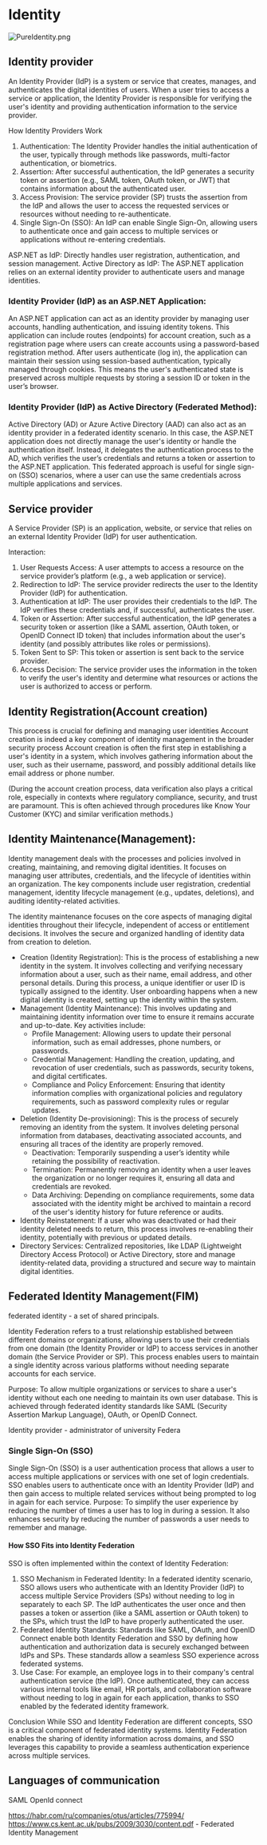 # Identity

![PureIdentity.png](PureIdentity.png)


## Identity provider

An Identity Provider (IdP) is a system or service that creates, manages, and authenticates the digital identities of users.
When a user tries to access a service or application, the Identity Provider is responsible for verifying the user's identity and providing authentication information to the service provider.

How Identity Providers Work
1. Authentication: The Identity Provider handles the initial authentication of the user, typically through methods like passwords, multi-factor authentication, or biometrics.
2. Assertion: After successful authentication, the IdP generates a security token or assertion (e.g., SAML token, OAuth token, or JWT) that contains information about the authenticated user.
3. Access Provision: The service provider (SP) trusts the assertion from the IdP and allows the user to access the requested services or resources without needing to re-authenticate.
4. Single Sign-On (SSO): An IdP can enable Single Sign-On, allowing users to authenticate once and gain access to multiple services or applications without re-entering credentials.

ASP.NET as IdP: Directly handles user registration, authentication, and session management.
Active Directory as IdP: The ASP.NET application relies on an external identity provider to authenticate users and manage identities.


### Identity Provider (IdP) as an ASP.NET Application:

An ASP.NET application can act as an identity provider by managing user accounts, handling authentication, and issuing identity tokens.
This application can include routes (endpoints) for account creation, such as a registration page where users can create accounts using a password-based registration method.
After users authenticate (log in), the application can maintain their session using session-based authentication, typically managed through cookies. This means the user's authenticated state is preserved across multiple requests by storing a session ID or token in the user’s browser.

### Identity Provider (IdP) as Active Directory (Federated Method):
Active Directory (AD) or Azure Active Directory (AAD) can also act as an identity provider in a federated identity scenario.
In this case, the ASP.NET application does not directly manage the user's identity or handle the authentication itself. Instead, it delegates the authentication process to the AD, which verifies the user’s credentials and returns a token or assertion to the ASP.NET application.
This federated approach is useful for single sign-on (SSO) scenarios, where a user can use the same credentials across multiple applications and services.


## Service provider

A Service Provider (SP) is an application, website, or service that relies on an external Identity Provider (IdP) for user authentication.

Interaction:

1. User Requests Access: A user attempts to access a resource on the service provider’s platform (e.g., a web application or service).
2. Redirection to IdP: The service provider redirects the user to the Identity Provider (IdP) for authentication.
3. Authentication at IdP: The user provides their credentials to the IdP. The IdP verifies these credentials and, if successful, authenticates the user.
4. Token or Assertion: After successful authentication, the IdP generates a security token or assertion (like a SAML assertion, OAuth token, or OpenID Connect ID token) that includes information about the user's identity (and possibly attributes like roles or permissions).
5. Token Sent to SP: This token or assertion is sent back to the service provider.
6. Access Decision: The service provider uses the information in the token to verify the user's identity and determine what resources or actions the user is authorized to access or perform.


## Identity Registration(Account creation)

This process is crucial for defining and managing user identities
Account creation is indeed a key component of identity management in the broader security process
Account creation is often the first step in establishing a user's identity in a system, which involves gathering information about the user, such as their username, password, and possibly additional details like email address or phone number.

(During the account creation process, data verification also plays a critical role, especially in contexts where regulatory compliance, security, and trust are paramount. This is often achieved through procedures like Know Your Customer (KYC) and similar verification methods.)


## Identity Maintenance(Management):

Identity management deals with the processes and policies involved in creating, maintaining, and removing digital identities. 
It focuses on managing user attributes, credentials, and the lifecycle of identities within an organization. 
The key components include user registration, credential management, identity lifecycle management (e.g., updates, deletions), and auditing identity-related activities.

The identity maintenance focuses on the core aspects of managing digital identities throughout their lifecycle, independent of access or entitlement decisions. 
It involves the secure and organized handling of identity data from creation to deletion.

- Creation (Identity Registration): This is the process of establishing a new identity in the system. It involves collecting and verifying necessary information about a user, such as their name, email address, and other personal details. During this process, a unique identifier or user ID is typically assigned to the identity. User onboarding happens when a new digital identity is created, setting up the identity within the system.
- Management (Identity Maintenance): This involves updating and maintaining identity information over time to ensure it remains accurate and up-to-date. Key activities include:
  - Profile Management: Allowing users to update their personal information, such as email addresses, phone numbers, or passwords.
  - Credential Management: Handling the creation, updating, and revocation of user credentials, such as passwords, security tokens, and digital certificates.
  - Compliance and Policy Enforcement: Ensuring that identity information complies with organizational policies and regulatory requirements, such as password complexity rules or regular updates.
- Deletion (Identity De-provisioning): This is the process of securely removing an identity from the system. It involves deleting personal information from databases, deactivating associated accounts, and ensuring all traces of the identity are properly removed.
  - Deactivation: Temporarily suspending a user’s identity while retaining the possibility of reactivation.
  - Termination: Permanently removing an identity when a user leaves the organization or no longer requires it, ensuring all data and credentials are revoked.
  - Data Archiving: Depending on compliance requirements, some data associated with the identity might be archived to maintain a record of the user's identity history for future reference or audits.
- Identity Reinstatement: If a user who was deactivated or had their identity deleted needs to return, this process involves re-enabling their identity, potentially with previous or updated details.
- Directory Services: Centralized repositories, like LDAP (Lightweight Directory Access Protocol) or Active Directory, store and manage identity-related data, providing a structured and secure way to maintain digital identities.



## Federated Identity Management(FIM) 

federated identity - a set of shared principals.

Identity Federation refers to a trust relationship established between different domains or organizations, allowing users to use their credentials from one domain (the Identity Provider or IdP) to access services in another domain (the Service Provider or SP). This process enables users to maintain a single identity across various platforms without needing separate accounts for each service.

Purpose: To allow multiple organizations or services to share a user's identity without each one needing to maintain its own user database. This is achieved through federated identity standards like SAML (Security Assertion Markup Language), OAuth, or OpenID Connect.


Identity provider - administrator of university
Federa

### Single Sign-On (SSO)

Single Sign-On (SSO) is a user authentication process that allows a user to access multiple applications or services with one set of login credentials. SSO enables users to authenticate once with an Identity Provider (IdP) and then gain access to multiple related services without being prompted to log in again for each service.
Purpose: To simplify the user experience by reducing the number of times a user has to log in during a session. It also enhances security by reducing the number of passwords a user needs to remember and manage.

#### How SSO Fits into Identity Federation
SSO is often implemented within the context of Identity Federation:

1. SSO Mechanism in Federated Identity:
In a federated identity scenario, SSO allows users who authenticate with an Identity Provider (IdP) to access multiple Service Providers (SPs) without needing to log in separately to each SP.
The IdP authenticates the user once and then passes a token or assertion (like a SAML assertion or OAuth token) to the SPs, which trust the IdP to have properly authenticated the user.
2. Federated Identity Standards:
Standards like SAML, OAuth, and OpenID Connect enable both Identity Federation and SSO by defining how authentication and authorization data is securely exchanged between IdPs and SPs. These standards allow a seamless SSO experience across federated systems.
3. Use Case:
For example, an employee logs in to their company's central authentication service (the IdP). Once authenticated, they can access various internal tools like email, HR portals, and collaboration software without needing to log in again for each application, thanks to SSO enabled by the federated identity framework.

Conclusion
While SSO and Identity Federation are different concepts, SSO is a critical component of federated identity systems. Identity Federation enables the sharing of identity information across domains, and SSO leverages this capability to provide a seamless authentication experience across multiple services.


## Languages of communication

SAML
OpenId connect


https://habr.com/ru/companies/otus/articles/775994/
https://www.cs.kent.ac.uk/pubs/2009/3030/content.pdf - Federated Identity Management

